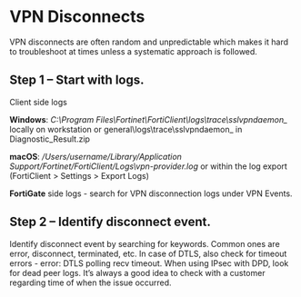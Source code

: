 # VPN Disconnects

VPN disconnects are often random and unpredictable which makes it hard to troubleshoot at times unless a systematic approach is followed. 

## Step 1 – Start with logs.

Client side logs

**Windows**: *C:\Program Files\Fortinet\FortiClient\logs\trace\sslvpndaemon_* locally on workstation or general\logs\trace\sslvpndaemon_ in Diagnostic_Result.zip

**macOS**: */Users/username/Library/Application Support/Fortinet/FortiClient/Logs\vpn-provider.log* or within the log export (FortiClient > Settings > Export Logs)

**FortiGate** side logs - search for VPN disconnection logs under VPN Events.

## Step 2 – Identify disconnect event.

Identify disconnect event by searching for keywords. Common ones are error, disconnect, terminated, etc. In case of DTLS, also check for timeout errors - error: DTLS polling recv timeout. When using IPsec with DPD, look for dead peer logs. It’s always a good idea to check with a customer regarding time of when the issue occurred.
